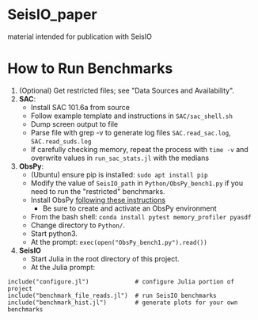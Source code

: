 # SeisIO_paper
material intended for publication with SeisIO

# How to Run Benchmarks
1. (Optional) Get restricted files; see "Data Sources and Availability".
2. **SAC**:
   + Install SAC 101.6a from source
   + Follow example template and instructions in `SAC/sac_shell.sh`
   + Dump screen output to file
   + Parse file with grep -v to generate log files `SAC.read_sac.log`, `SAC.read_suds.log`
   + If carefully checking memory, repeat the process with `time -v` and
     overwrite values in `run_sac_stats.jl` with the medians
3. **ObsPy**:
   + (Ubuntu) ensure pip is installed: `sudo apt install pip`
   + Modify the value of `SeisIO_path` in `Python/ObsPy_bench1.py` if you
     need to run the "restricted" benchmarks.
   + Install ObsPy [following these instructions](https://github.com/obspy/obspy/wiki/Installation-via-Anaconda)
     - Be sure to create and activate an ObsPy environment
   + From the bash shell: `conda install pytest memory_profiler pyasdf`
   + Change directory to `Python/`.
   + Start python3.
   + At the prompt: `exec(open("ObsPy_bench1.py").read())`
4. **SeisIO**
   + Start Julia in the root directory of this project.
   + At the Julia prompt:

```
include("configure.jl")             # configure Julia portion of project
include("benchmark_file_reads.jl")  # run SeisIO benchmarks
include("benchmark_hist.jl")        # generate plots for your own benchmarks
```
